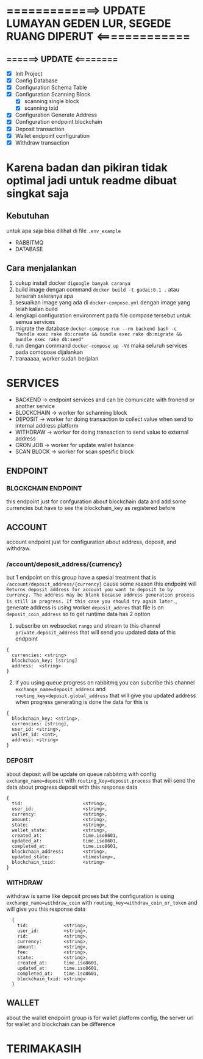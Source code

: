 # =============> UPDATE LUMAYAN GEDEN LUR, SEGEDE RUANG DIPERUT <=============
## ======> UPDATE <========
- [x] Init Project
- [x] Config Database
- [x] Configuration Schema Table
- [x] Configuration Scanning Block
  - [x] scanning single block
  - [x] scanning txid
- [x] Configuration Generate Address
- [x] Configuration endpoint blockchain
- [x] Deposit transaction
- [x] Wallet endpoint configuration
- [x] Withdraw transaction

# Karena badan dan pikiran tidak optimal jadi untuk readme dibuat singkat saja
## Kebutuhan
untuk apa saja bisa dilihat di file ```.env_example```
  - RABBITMQ
  - DATABASE

## Cara menjalankan
1. cukup install docker `digoogle banyak caranya`
2. build image dengan command `docker build -t gadai:0.1 .` atau terserah seleranya apa
3. sesuaikan image yang ada di `docker-compose.yml` dengan image yang telah kalian build
4. lengkapi configuration environment pada file compose tersebut untuk semua services
5. migrate the database `docker-compose run --rm backend bash -c "bundle exec rake db:create && bundle exec rake db:migrate && bundle exec rake db:seed"`
6. run dengan command `docker-compose up -Vd` maka seluruh services pada comopose dijalankan
7. traraaaaa, worker sudah berjalan


# SERVICES
- BACKEND -> endpoint services and can be comunicate with fronend or another service
- BLOCKCHAIN -> worker for schanning block
- DEPOSIT -> worker for doing transaction to collect value when send to internal address platform
- WITHDRAW -> worker for doing transaction to send value to external address
- CRON JOB -> worker for update wallet balance
- SCAN BLOCK -> worker for scan spesific block

## ENDPOINT
### BLOCKCHAIN ENDPOINT
this endpoint just for confguration about blockchain data and add some currencies but have to see the blockchain_key as registered before

## ACCOUNT
account endpoint just for configuration about address, deposit, and withdraw.

### /account/deposit_address/{currency}
but 1 endpoint on this group have a spesial treatment that is `/account/deposit_address/{currency}` cause some reason this endpoint will `Returns deposit address for account you want to deposit to by currency. The address may be blank because address generation process is still in progress. If this case you should try again later.`, generate address is using worker `deposit_addres` that file is on `deposit_coin_address` so to get runtime data has 2 option



1. subscribe on websocket `rango` and stream to this channel `private.deposit_address` that will send you updated data of this endpoint
```
{
  currencies: <string>
  blockchain_key: [string]
  address:  <string>
}
```
2. if you using queue progress on rabbitmq you can subcribe this channel `exchange_name=deposit_address` and `routing_key=deposit.global_address` that will give you updated address when progress generating is done the data for this is
```
{
  blockchain_key: <string>,
  currencies: [string],
  user_id: <string>,
  wallet_id: <int>,
  address: <string>
}
```

### DEPOSIT
about deposit will be update on queue rabbitmq with config `exchange_name=deposit` with `routing_key=deposit.process` that will send the data about progress deposit with this response data
```
{
  tid:                      <string>,
  user_id:                  <string>,
  currency:                 <string>,
  amount:                   <string>,
  state:                    <string>,
  wallet_state:             <string>,
  created_at:               time.iso8601,
  updated_at:               time.iso8601,
  completed_at:             time.iso8601,
  blockchain_address:       <string>,
  updated_state:            <timestamp>,
  blockchain_txid:          <string>
}
```

### WITHDRAW
withdraw is same like deposit proses but the configuration is using `exchange_name=withdraw_coin` with `routing_key=withdraw_coin_or_token` and will give you this response data
```
  { 
    tid:             <string>,
    user_id:         <string>,
    rid:             <string>,
    currency:        <string>,
    amount:          <string>,
    fee:             <string>,
    state:           <string>,
    created_at:      time.iso8601,
    updated_at:      time.iso8601,
    completed_at:    time.iso8601,
    blockchain_txid: <string>
  }
```

## WALLET
about the wallet endpoint group is for wallet platform config, the server url for wallet and blockchain can be difference

# TERIMAKASIH